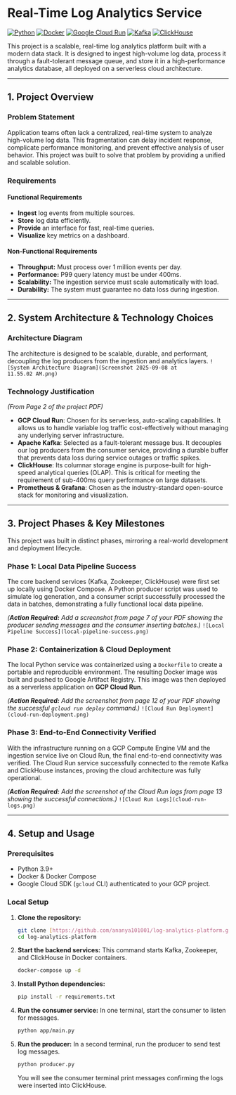 # Real-Time Log Analytics Service

[![Python](https://img.shields.io/badge/Python-3.11-3776AB.svg?style=flat&logo=python)](https://www.python.org/)
[![Docker](https://img.shields.io/badge/Docker-20.10-2496ED.svg?style=flat&logo=docker)](https://www.docker.com/)
[![Google Cloud Run](https://img.shields.io/badge/Google_Cloud_Run-Serverless-4285F4.svg?style=flat&logo=google-cloud)](https://cloud.google.com/run)
[![Kafka](https://img.shields.io/badge/Apache_Kafka-3.3-231F20.svg?style=flat&logo=apache-kafka)](https://kafka.apache.org/)
[![ClickHouse](https://img.shields.io/badge/ClickHouse-23.8-FFCC00.svg?style=flat&logo=clickhouse)](https://clickhouse.com/)

This project is a scalable, real-time log analytics platform built with a modern data stack. It is designed to ingest high-volume log data, process it through a fault-tolerant message queue, and store it in a high-performance analytics database, all deployed on a serverless cloud architecture.

---

## 1. Project Overview

### Problem Statement
Application teams often lack a centralized, real-time system to analyze high-volume log data. This fragmentation can delay incident response, complicate performance monitoring, and prevent effective analysis of user behavior. This project was built to solve that problem by providing a unified and scalable solution.

### Requirements

#### Functional Requirements
- **Ingest** log events from multiple sources.
- **Store** log data efficiently.
- **Provide** an interface for fast, real-time queries.
- **Visualize** key metrics on a dashboard.

#### Non-Functional Requirements
- **Throughput:** Must process over 1 million events per day.
- **Performance:** P99 query latency must be under 400ms.
- **Scalability:** The ingestion service must scale automatically with load.
- **Durability:** The system must guarantee no data loss during ingestion.

---

## 2. System Architecture & Technology Choices

### Architecture Diagram

The architecture is designed to be scalable, durable, and performant, decoupling the log producers from the ingestion and analytics layers.
`![System Architecture Diagram](Screenshot 2025-09-08 at 11.55.02 AM.png)`

### Technology Justification
*(From Page 2 of the project PDF)*

- **GCP Cloud Run**: Chosen for its serverless, auto-scaling capabilities. It allows us to handle variable log traffic cost-effectively without managing any underlying server infrastructure.
- **Apache Kafka**: Selected as a fault-tolerant message bus. It decouples our log producers from the consumer service, providing a durable buffer that prevents data loss during service outages or traffic spikes.
- **ClickHouse**: Its columnar storage engine is purpose-built for high-speed analytical queries (OLAP). This is critical for meeting the requirement of sub-400ms query performance on large datasets.
- **Prometheus & Grafana**: Chosen as the industry-standard open-source stack for monitoring and visualization.

---

## 3. Project Phases & Key Milestones

This project was built in distinct phases, mirroring a real-world development and deployment lifecycle.

### Phase 1: Local Data Pipeline Success
The core backend services (Kafka, Zookeeper, ClickHouse) were first set up locally using Docker Compose. A Python producer script was used to simulate log generation, and a consumer script successfully processed the data in batches, demonstrating a fully functional local data pipeline.

*(**Action Required:** Add a screenshot from page 7 of your PDF showing the producer sending messages and the consumer inserting batches.)*
`![Local Pipeline Success](local-pipeline-success.png)`

### Phase 2: Containerization & Cloud Deployment
The local Python service was containerized using a `Dockerfile` to create a portable and reproducible environment. The resulting Docker image was built and pushed to Google Artifact Registry. This image was then deployed as a serverless application on **GCP Cloud Run**.

*(**Action Required:** Add the screenshot from page 12 of your PDF showing the successful `gcloud run deploy` command.)*
`![Cloud Run Deployment](cloud-run-deployment.png)`

### Phase 3: End-to-End Connectivity Verified
With the infrastructure running on a GCP Compute Engine VM and the ingestion service live on Cloud Run, the final end-to-end connectivity was verified. The Cloud Run service successfully connected to the remote Kafka and ClickHouse instances, proving the cloud architecture was fully operational.

*(**Action Required:** Add the screenshot of the Cloud Run logs from page 13 showing the successful connections.)*
`![Cloud Run Logs](cloud-run-logs.png)`

---

## 4. Setup and Usage

### Prerequisites
- Python 3.9+
- Docker & Docker Compose
- Google Cloud SDK (`gcloud` CLI) authenticated to your GCP project.

### Local Setup
1.  **Clone the repository:**
    ```bash
    git clone [https://github.com/ananya101001/log-analytics-platform.git](https://github.com/ananya101001/log-analytics-platform.git)
    cd log-analytics-platform
    ```
2.  **Start the backend services:**
    This command starts Kafka, Zookeeper, and ClickHouse in Docker containers.
    ```bash
    docker-compose up -d
    ```
3.  **Install Python dependencies:**
    ```bash
    pip install -r requirements.txt
    ```
4.  **Run the consumer service:**
    In one terminal, start the consumer to listen for messages.
    ```bash
    python app/main.py
    ```
5.  **Run the producer:**
    In a second terminal, run the producer to send test log messages.
    ```bash
    python producer.py
    ```
    You will see the consumer terminal print messages confirming the logs were inserted into ClickHouse.
